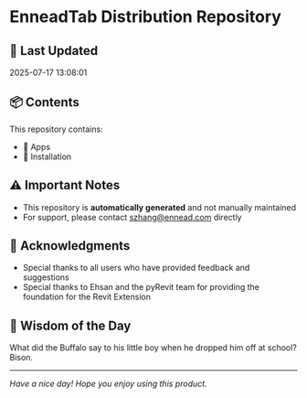 # EnneadTab Distribution Repository

## 📅 Last Updated
2025-07-17 13:08:01



## 📦 Contents
This repository contains:
- 📂 Apps
- 📂 Installation

## ⚠️ Important Notes
- This repository is **automatically generated** and not manually maintained
- For support, please contact szhang@ennead.com directly

## 🙏 Acknowledgments
- Special thanks to all users who have provided feedback and suggestions
- Special thanks to Ehsan and the pyRevit team for providing the foundation for the Revit Extension

## 💭 Wisdom of the Day
What did the Buffalo say to his little boy when he dropped him off at school? Bison.

---
*Have a nice day! Hope you enjoy using this product.*
